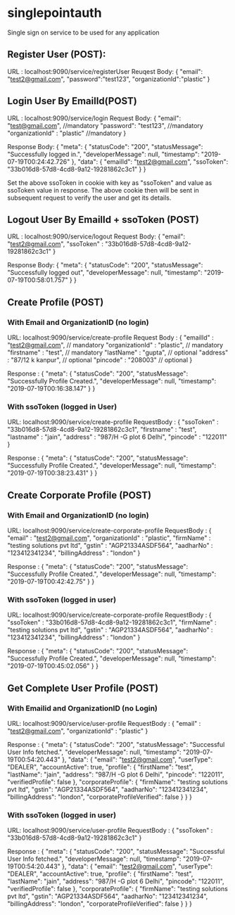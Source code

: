 # singlepointauth
Single sign on service to be used for any application

## Register User (POST):
URL : localhost:9090/service/registerUser
Reuqest Body:  {
                    "email": "test2@gmail.com",
                    "password":"test123",
                    "organizationId":"plastic"
               }


## Login User By EmailId(POST)
URL : localhost:9090/service/login
Request Body: {
              	"email": "test@gmail.com",       //mandatory
              	"password": "test123",           //mandatory
              	"organizationId" : "plastic"     //mandatory
              }

Response Body: {
                   "meta": {
                       "statusCode": "200",
                       "statusMessage": "Successfully logged in.",
                       "developerMessage": null,
                       "timestamp": "2019-07-19T00:24:42.726"
                   },
                   "data": {
                       "emailId": "test2@gmail.com",
                       "ssoToken": "33b016d8-57d8-4cd8-9a12-19281862c3c1"
                   }
               }

Set the above ssoToken in cookie with key as "ssoToken" and value as ssoToken value in response.
The above cookie then will be sent in subsequent request to verify the user and get its details.


## Logout User By EmailId + ssoToken (POST)
URL : localhost:9090/service/logout
Request Body: {
              	"email": "test2@gmail.com",
              	"ssoToken" : "33b016d8-57d8-4cd8-9a12-19281862c3c1"
              }

Response Body: {
                   "meta": {
                       "statusCode": "200",
                       "statusMessage": "Successfully logged out",
                       "developerMessage": null,
                       "timestamp": "2019-07-19T00:58:01.757"
                   }
               }

## Create Profile (POST)

### With Email and OrganizationID (no login)

URL: localhost:9090/service/create-profile
Request Body : {
               	"emailId" : "test2@gmail.com",             // mandatory
               	"organizationId" : "plastic",              // mandatory
               	"firstname" : "test",                      // mandatory
               	"lastName" : "gupta",                      // optional
               	"address"  : "87/12 k kanpur",             // optional
               	"pincode"  : "208003"                       // optional
               }

Response : {
               "meta": {
                   "statusCode": "200",
                   "statusMessage": "Successfully Profile Created.",
                   "developerMessage": null,
                   "timestamp": "2019-07-19T00:16:38.147"
               }
           }

### With ssoToken (logged in User)
URL: localhost:9090/service/create-profile
RequestBody : {
              	"ssoToken" : "33b016d8-57d8-4cd8-9a12-19281862c3c1",
              	"firstname" : "test",
              	"lastname" : "jain",
              	"address"  : "987/H -G plot 6 Delhi",
              	"pincode"  : "122011"
              }

Response : {
               "meta": {
                   "statusCode": "200",
                   "statusMessage": "Successfully Profile Created.",
                   "developerMessage": null,
                   "timestamp": "2019-07-19T00:38:23.431"
               }
           }


## Create Corporate Profile (POST)

### With Email and OrganizationID (no login)

URL: localhost:9090/service/create-corporate-profile
RequestBody : {
              	"email" : "test2@gmail.com",
              	"organizationId" : "plastic",
              	"firmName" : "testing solutions pvt ltd",
              	"gstin" : "AGP21334ASDF564",
              	"aadharNo" : "123412341234",
              	"billingAddress"  : "london"
              }

Response : {
               "meta": {
                   "statusCode": "200",
                   "statusMessage": "Successfully Profile Created.",
                   "developerMessage": null,
                   "timestamp": "2019-07-19T00:42:42.75"
               }
           }

### With ssoToken (logged in user)
URL: localhost:9090/service/create-corporate-profile
RequestBody : {
              	"ssoToken" : "33b016d8-57d8-4cd8-9a12-19281862c3c1",
              	"firmName" : "testing solutions pvt ltd",
              	"gstin" : "AGP21334ASDF564",
              	"aadharNo" : "123412341234",
              	"billingAddress"  : "london"
              }

Response : {
               "meta": {
                   "statusCode": "200",
                   "statusMessage": "Successfully Profile Created.",
                   "developerMessage": null,
                   "timestamp": "2019-07-19T00:45:02.056"
               }
           }


## Get Complete User Profile (POST)

### With Emailid and OrganizationID (no Login)

URL: localhost:9090/service/user-profile
RequestBody : {
              	"email" : "test2@gmail.com",
              	"organizationId" : "plastic"
              }

Response : {
               "meta": {
                   "statusCode": "200",
                   "statusMessage": "Successful User Info fetched.",
                   "developerMessage": null,
                   "timestamp": "2019-07-19T00:54:20.443"
               },
               "data": {
                   "email": "test2@gmail.com",
                   "userType": "DEALER",
                   "accountActive": true,
                   "profile": {
                       "firstName": "test",
                       "lastName": "jain",
                       "address": "987/H -G plot 6 Delhi",
                       "pincode": "122011",
                       "verifiedProfile": false
                   },
                   "corporateProfile": {
                       "firmName": "testing solutions pvt ltd",
                       "gstin": "AGP21334ASDF564",
                       "aadharNo": "123412341234",
                       "billingAddress": "london",
                       "corporateProfileVerified": false
                   }
               }
           }


### With ssoToken (logged in user)
URL: localhost:9090/service/user-profile
RequestBody : 	{
              		"ssoToken" : "33b016d8-57d8-4cd8-9a12-19281862c3c1"
              	}

Response :  {
                "meta": {
                    "statusCode": "200",
                    "statusMessage": "Successful User Info fetched.",
                    "developerMessage": null,
                    "timestamp": "2019-07-19T00:54:20.443"
                },
                "data": {
                    "email": "test2@gmail.com",
                    "userType": "DEALER",
                    "accountActive": true,
                    "profile": {
                        "firstName": "test",
                        "lastName": "jain",
                        "address": "987/H -G plot 6 Delhi",
                        "pincode": "122011",
                        "verifiedProfile": false
                    },
                    "corporateProfile": {
                        "firmName": "testing solutions pvt ltd",
                        "gstin": "AGP21334ASDF564",
                        "aadharNo": "123412341234",
                        "billingAddress": "london",
                        "corporateProfileVerified": false
                    }
                }
            }
